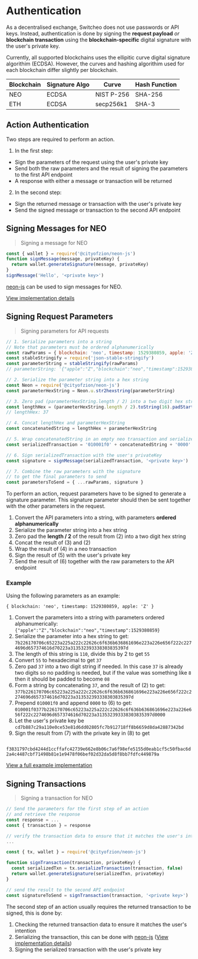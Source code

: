 # Authentication

As a decentralised exchange, Switcheo does not use passwords or API keys.
Instead, authentication is done by signing the **request payload** _or_ **blockchain transaction** using the **blockchain-specific**
digital signature with the user's private key.

Currently, all supported blockchains uses the ellipitic curve digital signature algorithim (ECDSA). However, the curves and hashing algorithim used for each blockchain differ slightly per blockchain.

| Blockchain | Signature Algo | Curve       | Hash Function |
| ---------- | -------------- | -----       | ------------- |
| NEO        | ECDSA          | NIST P-256  | SHA-256       |
| ETH        | ECDSA          | secp256k1   | SHA-3         |

## Action Authentication
Two steps are required to perform an action.

1. In the first step:
  - Sign the parameters of the request using the user's private key
  - Send both the raw parameters and the result of signing the parameters to the first API endpoint
  - A response with either a message or transaction will be returned
2. In the second step:
  - Sign the returned message or transaction with the user's private key
  - Send the signed message or transaction to the second API endpoint

## Signing Messages for NEO

> Signing a message for NEO

```js
const { wallet } = require('@cityofzion/neon-js')
function signMessage(message, privateKey) {
  return wallet.generateSignature(message, privateKey)
}
signMessage('Hello', '<private key>')

```
[neon-js](https://github.com/CityOfZion/neon-js) can be used to sign messages for NEO.

[View implementation details](https://github.com/CityOfZion/neon-js/blob/cf5f92e4124c45a154449bf5852bcab28ddc1b32/src/wallet/core.js#L126)

## Signing Request Parameters

> Signing parameters for API requests

```js
// 1. Serialize parameters into a string
// Note that parameters must be ordered alphanumerically
const rawParams = { blockchain: 'neo', timestamp: 1529380859, apple: 'Z', }
const stableStringify = require('json-stable-stringify')
const parameterString = stableStringify(rawParams)
// parameterString: '{"apple":"Z","blockchain":"neo","timestamp":1529380859}'

// 2. Serialize the parameter string into a hex string
const Neon = require('@cityofzion/neon-js')
const parameterHexString = Neon.u.str2hexstring(parameterString)

// 3. Zero pad (parameterHexString.length / 2) into a two digit hex string
const lengthHex = (parameterHexString.length / 2).toString(16).padStart(2, '0')
// lengthHex: 37

// 4. Concat lengthHex and parameterHexString
const concatenatedString = lengthHex + parameterHexString

// 5. Wrap concatenatedString in an empty neo transaction and serialize it
const serializedTransaction = '010001f0' + concatenatedString + '0000'

// 6. Sign serializedTransaction with the user's privateKey
const signature = signMessage(serializedTransaction, '<private key>')

// 7. Combine the raw parameters with the signature
// to get the final parameters to send
const parametersToSend = { ...rawParams, signature }
```

To perform an action, request parameters have to be signed to generate a signature
parameter. This signature parameter should then be sent together with the other parameters in the request.

1. Convert the API parameters into a string, with parameters **ordered alphanumerically**
2. Serialize the parameter string into a hex string
3. Zero pad the **length / 2** of the result from (2) into a two digit hex string
4. Concat the result of (3) and (2)
5. Wrap the result of (4) in a neo transaction
6. Sign the result of (5) with the user's private key
7. Send the result of (6) together with the raw parameters to the API endpoint

### Example

Using the following parameters as an example:

`{ blockchain: 'neo', timestamp: 1529380859, apple: 'Z' }`

1. Convert the parameters into a string with parameters ordered alphanumerically:
`{"apple":"Z","blockchain":"neo","timestamp":1529380859}`
2. Serialize the parameter into a hex string to get:
`7b226170706c65223a225a222c22626c6f636b636861696e223a226e656f222c2274696d657374616d70223a313532393338303835397d`
3. The length of this string is `110`, divide this by 2 to get `55`
4. Convert `55` to hexadecimal to get `37`
5. Zero pad `37` into a two digit string if needed. In this case `37` is already two digits so
no padding is needed, but if the value was something like `8` then it should be padded to become `08`
6. Form a string by concatenating `37`, and the result of (2) to get:
`377b226170706c65223a225a222c22626c6f636b636861696e223a226e656f222c2274696d657374616d70223a313532393338303835397d`
7. Prepend `010001f0` and append `0000` to (6) to get:
`010001f0377b226170706c65223a225a222c22626c6f636b636861696e223a226e656f222c2274696d657374616d70223a313532393338303835397d0000`
8. Let the user's private key be
<code style=" hyphens: none;">cd7b887c29a110e0ce53e81d6dd02805fc7b912718ff8b6659d8da42887342bd</code>
9. Sign the result from (7) with the private key in (8) to get
<code style=" hyphens: none;">
f3831797cbd4244d1ccffafc42739e662e8b06c7a6f98efe5155d0eab1cf5c50fbac6d2a4c4487cbf71498b81e1e9478f06bef02d32da5d8f8bb7fdfc449879a
</code>

[View a full example implementation](https://github.com/ConjurTech/switcheo-api-examples/blob/7f0097ffdab7ce6149d8512d26afc0a0b0a142d6/src/utils.js#L48)

## Signing Transactions

> Signing a transaction for NEO

```js
// Send the parameters for the first step of an action
// and retrieve the response
const response = ...
const { transaction } = response

// verify the transaction data to ensure that it matches the user's intention
...

const { tx, wallet } = require('@cityofzion/neon-js')

function signTransaction(transaction, privateKey) {
  const serializedTxn = tx.serializeTransaction(transaction, false)
  return wallet.generateSignature(serializedTxn, privateKey)
}

// send the result to the second API endpoint
const signatureToSend = signTransaction(transaction, '<private key>')
```

The second step of an action usually requires the returned transaction to be signed, this is done by:

1. Checking the returned transaction data to ensure it matches the user's intention
2. Serializing the transaction, this can be done with [neon-js](https://github.com/CityOfZion/neon-js)
([View implementation details](https://github.com/CityOfZion/neon-js/blob/c6a169a82a4d037e00dccd424f53cdc818d6b3ae/src/transactions/core.js#L79))
3. Signing the serialized transaction with the user's private key
